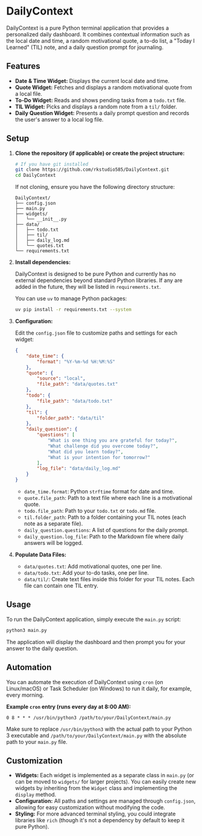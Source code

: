# DailyContext

DailyContext is a pure Python terminal application that provides a personalized daily dashboard. It combines contextual information such as the local date and time, a random motivational quote, a to-do list, a "Today I Learned" (TIL) note, and a daily question prompt for journaling.

## Features

- **Date & Time Widget:** Displays the current local date and time.
- **Quote Widget:** Fetches and displays a random motivational quote from a local file.
- **To-Do Widget:** Reads and shows pending tasks from a `todo.txt` file.
- **TIL Widget:** Picks and displays a random note from a `til/` folder.
- **Daily Question Widget:** Presents a daily prompt question and records the user's answer to a local log file.

## Setup

1.  **Clone the repository (if applicable) or create the project structure:**

    ```bash
    # If you have git installed
    git clone https://github.com/rkstudio585/DailyContext.git
    cd DailyContext
    ```

    If not cloning, ensure you have the following directory structure:

    ```
    DailyContext/
    ├── config.json
    ├── main.py
    ├── widgets/
    │   └── __init__.py
    ├── data/
    │   ├── todo.txt
    │   ├── til/
    │   ├── daily_log.md
    │   └── quotes.txt
    └── requirements.txt
    ```

2.  **Install dependencies:**

    DailyContext is designed to be pure Python and currently has no external dependencies beyond standard Python libraries. If any are added in the future, they will be listed in `requirements.txt`.

    You can use `uv` to manage Python packages:

    ```bash
    uv pip install -r requirements.txt --system
    ```

3.  **Configuration:**

    Edit the `config.json` file to customize paths and settings for each widget:

    ```json
    {
        "date_time": {
            "format": "%Y-%m-%d %H:%M:%S"
        },
        "quote": {
            "source": "local",
            "file_path": "data/quotes.txt"
        },
        "todo": {
            "file_path": "data/todo.txt"
        },
        "til": {
            "folder_path": "data/til"
        },
        "daily_question": {
            "questions": [
                "What is one thing you are grateful for today?",
                "What challenge did you overcome today?",
                "What did you learn today?",
                "What is your intention for tomorrow?"
            ],
            "log_file": "data/daily_log.md"
        }
    }
    ```

    -   `date_time.format`: Python `strftime` format for date and time.
    -   `quote.file_path`: Path to a text file where each line is a motivational quote.
    -   `todo.file_path`: Path to your `todo.txt` or `todo.md` file.
    -   `til.folder_path`: Path to a folder containing your TIL notes (each note as a separate file).
    -   `daily_question.questions`: A list of questions for the daily prompt.
    -   `daily_question.log_file`: Path to the Markdown file where daily answers will be logged.

4.  **Populate Data Files:**

    -   `data/quotes.txt`: Add motivational quotes, one per line.
    -   `data/todo.txt`: Add your to-do tasks, one per line.
    -   `data/til/`: Create text files inside this folder for your TIL notes. Each file can contain one TIL entry.

## Usage

To run the DailyContext application, simply execute the `main.py` script:

```bash
python3 main.py
```

The application will display the dashboard and then prompt you for your answer to the daily question.

## Automation

You can automate the execution of DailyContext using `cron` (on Linux/macOS) or Task Scheduler (on Windows) to run it daily, for example, every morning.

**Example `cron` entry (runs every day at 8:00 AM):**

```cron
0 8 * * * /usr/bin/python3 /path/to/your/DailyContext/main.py
```

Make sure to replace `/usr/bin/python3` with the actual path to your Python 3 executable and `/path/to/your/DailyContext/main.py` with the absolute path to your `main.py` file.

## Customization

-   **Widgets:** Each widget is implemented as a separate class in `main.py` (or can be moved to `widgets/` for larger projects). You can easily create new widgets by inheriting from the `Widget` class and implementing the `display` method.
-   **Configuration:** All paths and settings are managed through `config.json`, allowing for easy customization without modifying the code.
-   **Styling:** For more advanced terminal styling, you could integrate libraries like `rich` (though it's not a dependency by default to keep it pure Python).
